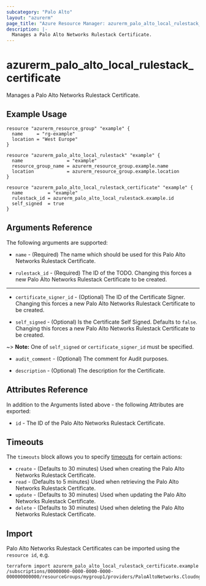 ```yaml
---
subcategory: "Palo Alto"
layout: "azurerm"
page_title: "Azure Resource Manager: azurerm_palo_alto_local_rulestack_certificate"
description: |-
  Manages a Palo Alto Networks Rulestack Certificate.
---
```


# azurerm_palo_alto_local_rulestack_certificate

Manages a Palo Alto Networks Rulestack Certificate.

## Example Usage

```hcl
resource "azurerm_resource_group" "example" {
  name     = "rg-example"
  location = "West Europe"
}

resource "azurerm_palo_alto_local_rulestack" "example" {
  name                = "example"
  resource_group_name = azurerm_resource_group.example.name
  location            = azurerm_resource_group.example.location
}

resource "azurerm_palo_alto_local_rulestack_certificate" "example" {
  name         = "example"
  rulestack_id = azurerm_palo_alto_local_rulestack.example.id
  self_signed  = true
}
```

## Arguments Reference

The following arguments are supported:

* `name` - (Required) The name which should be used for this Palo Alto Networks Rulestack Certificate.

* `rulestack_id` - (Required) The ID of the TODO. Changing this forces a new Palo Alto Networks Rulestack Certificate to be created.

---

* `certificate_signer_id` - (Optional) The ID of the Certificate Signer. Changing this forces a new Palo Alto Networks Rulestack Certificate to be created.

* `self_signed` - (Optional) Is the Certificate Self Signed. Defaults to `false`. Changing this forces a new Palo Alto Networks Rulestack Certificate to be created.

~> **Note:** One of `self_signed` or `certificate_signer_id` must be specified.

* `audit_comment` - (Optional) The comment for Audit purposes.

* `description` - (Optional) The description for the Certificate.

## Attributes Reference

In addition to the Arguments listed above - the following Attributes are exported: 

* `id` - The ID of the Palo Alto Networks Rulestack Certificate.

## Timeouts

The `timeouts` block allows you to specify [timeouts](https://www.terraform.io/language/resources/syntax#operation-timeouts) for certain actions:

* `create` - (Defaults to 30 minutes) Used when creating the Palo Alto Networks Rulestack Certificate.
* `read` - (Defaults to 5 minutes) Used when retrieving the Palo Alto Networks Rulestack Certificate.
* `update` - (Defaults to 30 minutes) Used when updating the Palo Alto Networks Rulestack Certificate.
* `delete` - (Defaults to 30 minutes) Used when deleting the Palo Alto Networks Rulestack Certificate.

## Import

Palo Alto Networks Rulestack Certificates can be imported using the `resource id`, e.g.

```shell
terraform import azurerm_palo_alto_local_rulestack_certificate.example /subscriptions/00000000-0000-0000-0000-000000000000/resourceGroups/mygroup1/providers/PaloAltoNetworks.Cloudngfw/localRulestacks/myLocalRulestack/certificates/myCertificate
```